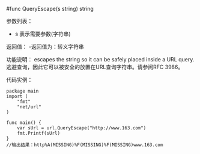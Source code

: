 #func QueryEscape(s string) string

参数列表：

- s 表示需要参数(字符串) 

返回值：
-返回值为：转义字符串

功能说明：
escapes the string so it can be safely placed inside a URL query.
逃避查询，因此它可以被安全的放置在URL查询字符串。请参阅RFC 3986。

代码实例：

	package main	
	import (
		"fmt"
		"net/url"
	)
	
	func main() {
		var sUrl = url.QueryEscape("http://www.163.com")
		fmt.Printf(sUrl)
	}
	//输出结果：http%A(MISSING)%F(MISSING)%F(MISSING)www.163.com

